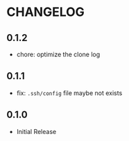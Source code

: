 # CHANGELOG

## 0.1.2

- chore: optimize the clone log

## 0.1.1

- fix: `.ssh/config` file maybe not exists

## 0.1.0

- Initial Release

